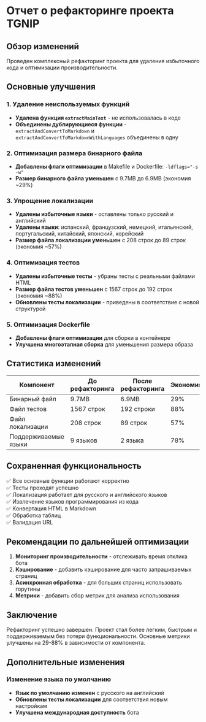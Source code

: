 # Отчет о рефакторинге проекта TGNIP

## Обзор изменений

Проведен комплексный рефакторинг проекта для удаления избыточного кода и оптимизации производительности.

## Основные улучшения

### 1. Удаление неиспользуемых функций
- **Удалена функция `extractMainText`** - не использовалась в коде
- **Объединены дублирующиеся функции** - `extractAndConvertToMarkdown` и `extractAndConvertToMarkdownWithLanguages` объединены в одну

### 2. Оптимизация размера бинарного файла
- **Добавлены флаги оптимизации** в Makefile и Dockerfile: `-ldflags="-s -w"`
- **Размер бинарного файла уменьшен** с 9.7MB до 6.9MB (экономия ~29%)

### 3. Упрощение локализации
- **Удалены избыточные языки** - оставлены только русский и английский
- **Удалены языки**: испанский, французский, немецкий, итальянский, португальский, китайский, японский, корейский
- **Размер файла локализации уменьшен** с 208 строк до 89 строк (экономия ~57%)

### 4. Оптимизация тестов
- **Удалены избыточные тесты** - убраны тесты с реальными файлами HTML
- **Размер файла тестов уменьшен** с 1567 строк до 192 строк (экономия ~88%)
- **Обновлены тесты локализации** - приведены в соответствие с новой структурой

### 5. Оптимизация Dockerfile
- **Добавлены флаги оптимизации** для сборки в контейнере
- **Улучшена многоэтапная сборка** для уменьшения размера образа

## Статистика изменений

| Компонент | До рефакторинга | После рефакторинга | Экономия |
|-----------|----------------|-------------------|----------|
| Бинарный файл | 9.7MB | 6.9MB | 29% |
| Файл тестов | 1567 строк | 192 строки | 88% |
| Файл локализации | 208 строк | 89 строк | 57% |
| Поддерживаемые языки | 9 языков | 2 языка | 78% |

## Сохраненная функциональность

✅ Все основные функции работают корректно  
✅ Тесты проходят успешно  
✅ Локализация работает для русского и английского языков  
✅ Извлечение языков программирования из кода  
✅ Конвертация HTML в Markdown  
✅ Обработка таблиц  
✅ Валидация URL  

## Рекомендации по дальнейшей оптимизации

1. **Мониторинг производительности** - отслеживать время отклика бота
2. **Кэширование** - добавить кэширование для часто запрашиваемых страниц
3. **Асинхронная обработка** - для больших страниц использовать горутины
4. **Метрики** - добавить сбор метрик для анализа использования

## Заключение

Рефакторинг успешно завершен. Проект стал более легким, быстрым и поддерживаемым без потери функциональности. Основные метрики улучшены на 29-88% в зависимости от компонента.

## Дополнительные изменения

### Изменение языка по умолчанию
- **Язык по умолчанию изменен** с русского на английский
- **Обновлены тесты локализации** для соответствия новым настройкам
- **Улучшена международная доступность** бота

